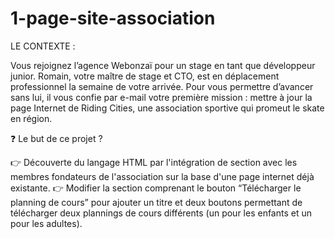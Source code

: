 # 1-page-site-association

LE CONTEXTE :

Vous rejoignez l’agence Webonzaï pour un stage en tant que développeur junior.
Romain, votre maître de stage et CTO, est en déplacement professionnel la semaine de votre arrivée. Pour vous permettre d’avancer sans lui, il vous confie par e-mail votre première mission : mettre à jour la page Internet de Riding Cities, une association sportive qui promeut le skate en région.


❓ Le but de ce projet ?

👉 Découverte du langage HTML par l'intégration de section avec les membres fondateurs de l'association sur la base d'une page internet déjà existante.
👉 Modifier la section comprenant le bouton “Télécharger le planning de cours” pour ajouter un titre et deux boutons permettant de télécharger deux plannings de cours différents (un pour les enfants et un pour les adultes).
